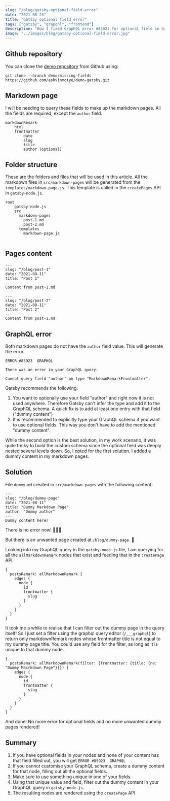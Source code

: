 ```yaml
---
slug: "/blog/gatsby-optional-field-error"
date: "2021-08-23"
title: "Gatsby optional field error"
tags: ["gatsby", "grapqhl", "frontend"]
description: "How I fixed GraphQL error #85923 for optional field in Gatsby."
image: "../images/blog/gatsby-optional-field-error.jpg"
---
```

## Github repository
You can clone the [demo repository](https://github.com/ashvinmotye/demo-gatsby) from Github using:

`git clone --branch demo/missing-fields https://github.com/ashvinmotye/demo-gatsby.git
`

## Markdown page
I will be needing to query these fields to make up the markdown pages. All the fields are required, except the `author` field.
```
markdownRemark
    html
    frontmatter
        date
        slug
        title
        author (optional)
```

## Folder structure
These are the folders and files that will be used in this article. All the markdown files in `src/markdown-pages` will be generated from the `templates/markdown-page.js`. This template is called in the `createPages` API in `gatsby-node.js`.
```
root
    gatsby-node.js
    src
      markdown-pages
        post-1.md
        post-2.md
      templates
        markdown-page.js
        
```
## Pages content
```
---
slug: "/blog/post-1"
date: "2021-08-11"
title: "Post 1"
---
Content from post-1.md
```
```
---
slug: "/blog/post-2"
date: "2021-08-11"
title: "Post 2"
---
Content from post-1.md
```

## GraphQL error
Both markdown pages do not have the `author` field value.
This will generate the error.
```
ERROR #85923  GRAPHQL

There was an error in your GraphQL query:

Cannot query field "author" on type "MarkdownRemarkFrontmatter".
```
Gatsby recommends the following:
1. You want to optionally use your field "author" and right now it is not used
anywhere. Therefore Gatsby can't infer the type and add it to the GraphQL
schema. A quick fix is to add at least one entry with that field ("dummy
content")
1. It is recommended to explicitly type your GraphQL schema if you want to use
optional fields. This way you don't have to add the mentioned "dummy content".

While the second option is the best solution, in my work scenario, it was quite tricky to build the custom schema since the optional field was deeply nested several levels down. So, I opted for the first solution. I added a dummy content in my markdown pages.

## Solution
File `dummy.md` created in `src/markdown-pages` with the following content.

```
---
slug: "/blog/dummy-page"
date: "2021-08-11"
title: "Dummy Markdown Page"
author: "Dummy author"
---
Dummy content here!
```
There is no error now! 🎉🎉🎉

But there is an unwanted page created at `/blog/dummy-page`. 🤦

Looking into my GraphQL query in the `gatsby-node.js` file, I am querying for all the `allMarkdownRemark` nodes that exist and feeding that in the `createPage` API.
```
{
  postsRemark: allMarkdownRemark {
    edges {
      node {
        id
        frontmatter {
          slug
        }
      }
    }
  }
}
```
It took me a while to realise that I can filter out the dummy page in the query itself! So I just set a filter using the graphql query editor (`/___graphql`) to return only markdownRemark nodes whose frontmatter title is not equal to my dummy page title. You could use any field for the filter, as long as it is unique to that dummy node.
```
{
  postsRemark: allMarkdownRemark(filter: {frontmatter: {title: {ne: "Dummy Macrkdown Page"}}}) {
    edges {
      node {
        id
        frontmatter {
          slug
        }
      }
    }
  }
}
```
And done! No more error for optional fields and no more unwanted dummy pages rendered!

## Summary
1. If you have optional fields in your nodes and none of your content has that field filled out, you will get `ERROR #85923  GRAPHQL`
1. If you cannot customise your GraphQL schema, create a dummy content for that node, filling out all the optional fields.
1. Make sure to use something unique in one of your fields.
1. Using that unique value and field, filter out the dummy content in your GraphQL query in `gatsby-node.js`.
1. The resulting nodes are rendered using the `createPage` API.